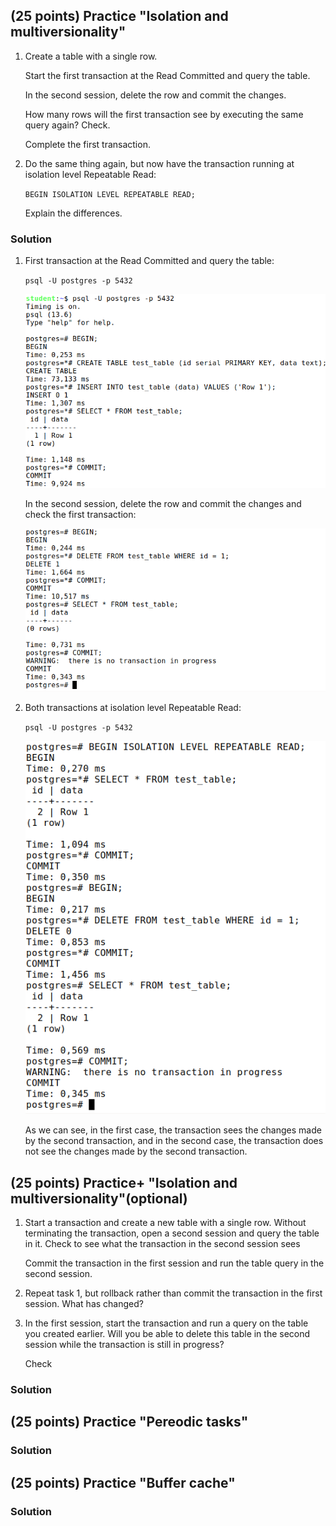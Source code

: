 ## (25 points) Practice "Isolation and multiversionality"

1. Create a table with a single row.

    Start the first transaction at the Read Committed and query the table.
    
    In the second session, delete the row and commit the changes.
    
    How many rows will the first transaction see by executing the same query again? Check.
    
    Complete the first transaction.
2. Do the same thing again, but now have the transaction running at isolation level Repeatable Read:
    
    `BEGIN ISOLATION LEVEL REPEATABLE READ;`

    Explain the differences.

### Solution

1. First transaction at the Read Committed and query the table:

    `psql -U postgres -p 5432`

    ![](pictures/hw2-1.png)

    In the second session, delete the row and commit the changes and check the first transaction:

    ![](pictures/hw2-2.png)

2. Both transactions at isolation level Repeatable Read:

    `psql -U postgres -p 5432`

    ![](pictures/hw2-3.png)

    As we can see, in the first case, the transaction sees the changes made by the second transaction, and in the second case, the transaction does not see the changes made by the second transaction.

## (25 points) Practice+ "Isolation and multiversionality"(optional)

1. Start a transaction and create a new table with a single row. Without terminating the transaction, open a second session and query the table in it. Check to see what the transaction in the second session sees

    Commit the transaction in the first session and run the table query in the second session.
2. Repeat task 1, but rollback rather than commit the transaction in the first session. What has changed?
3. In the first session, start the transaction and run a query on the table you created earlier. Will you be able to delete this table in the second session while the transaction is still in progress?
    
    Check

### Solution

## (25 points) Practice "Pereodic tasks"



### Solution


## (25 points) Practice "Buffer cache"



### Solution